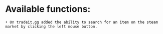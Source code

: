 # Available functions:
    • On tradeit.gg added the ability to search for an item on the steam market by clicking the left mouse button.
